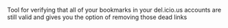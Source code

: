 Tool for verifying that all of your bookmarks in your del.icio.us accounts are still valid and gives you the option of removing those dead links